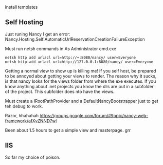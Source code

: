 
install templates

## Self Hosting

Just runing Nancy I get an error: Nancy.Hosting.Self.AutomaticUrlReservationCreationFailureException

Must run netsh commands in As Administrator cmd.exe
```
netsh http add urlacl url=http://+:8080/nancy/ user=Everyone
netsh http add urlacl url=http://127.0.0.1:8080/nancy/ user=Everyone
```

Getting a normal view to show up is killing me!  if you self host, be prepared to be annoyed about getting your views to render.
The reason why it sucks, is that nancy looks for the views folder from where the exe executes.  If you know anything about .net projects you know the dlls are put in a subfolder of the project.  This subfolder does nto have the views.

Must create a IRootPathProvider and a DefaultNancyBootstrapper just to get teh debug to work.

Razor, hhahahah https://groups.google.com/forum/#!topic/nancy-web-framework/afXvZNND7wI

Been about 1.5 hours to get a simple view and masterpage. grr

## IIS

So far my choice of poison.